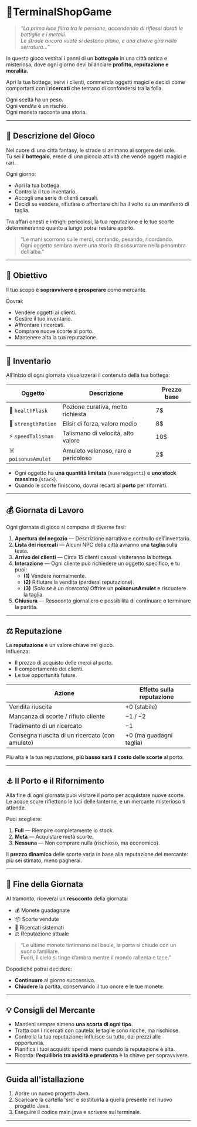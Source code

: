 # 🏺TerminalShopGame
> *“La prima luce filtra tra le persiane, accendendo di riflessi dorati le bottiglie e i metalli.  
> Le strade ancora vuote si destano piano, e una chiave gira nella serratura…”*

In questo gioco vestirai i panni di un **bottegaio** in una città antica e misteriosa, dove ogni giorno
devi bilanciare **profitto, reputazione e moralità**.

Apri la tua bottega, servi i clienti, commercia oggetti magici e decidi come comportarti
con i **ricercati** che tentano di confondersi tra la folla.

Ogni scelta ha un peso.  
Ogni vendita è un rischio.  
Ogni moneta racconta una storia.

---

## 🌅 Descrizione del Gioco

Nel cuore di una città fantasy, le strade si animano al sorgere del sole.  
Tu sei il **bottegaio**, erede di una piccola attività che vende oggetti magici e rari.

Ogni giorno:
- Apri la tua bottega.
- Controlla il tuo inventario.
- Accogli una serie di clienti casuali.
- Decidi se vendere, rifiutare o affrontare chi ha il volto su un manifesto di taglia.

Tra affari onesti e intrighi pericolosi, la tua reputazione e le tue scorte determineranno
quanto a lungo potrai restare aperto.

> “Le mani scorrono sulle merci, contando, pesando, ricordando.  
> Ogni oggetto sembra avere una storia da sussurrare nella penombra dell’alba.”

---

## 🎯 Obiettivo

Il tuo scopo è **sopravvivere e prosperare** come mercante.

Dovrai:
- Vendere oggetti ai clienti.
- Gestire il tuo inventario.
- Affrontare i ricercati.
- Comprare nuove scorte al porto.
- Mantenere alta la tua reputazione.

---

## 🧾 Inventario

All’inizio di ogni giornata visualizzerai il contenuto della tua bottega:

| Oggetto | Descrizione | Prezzo base |
|----------|--------------|-------------|
| 🧪 `healthFlask` | Pozione curativa, molto richiesta | 7$ |
| 💪 `strengthPotion` | Elisir di forza, valore medio | 8$ |
| ⚡ `speedTalisman` | Talismano di velocità, alto valore | 10$ |
| ☠️ `poisonusAmulet` | Amuleto velenoso, raro e pericoloso | 2$ |

- Ogni oggetto ha **una quantità limitata** (`numeroOggetti`) e **uno stock massimo** (`stack`).
- Quando le scorte finiscono, dovrai recarti al **porto** per rifornirti.

---

## 💰 Giornata di Lavoro

Ogni giornata di gioco si compone di diverse fasi:

1. **Apertura del negozio** — Descrizione narrativa e controllo dell’inventario.  
2. **Lista dei ricercati** — Alcuni NPC della città avranno una **taglia** sulla testa.  
3. **Arrivo dei clienti** — Circa 15 clienti casuali visiteranno la bottega.  
4. **Interazione** — Ogni cliente può richiedere un oggetto specifico, e tu puoi:
   - **(1)** Vendere normalmente.
   - **(2)** Rifiutare la vendita (perderai reputazione).
   - **(3)** *(Solo se è un ricercato)* Offrire un **poisonusAmulet** e riscuotere la taglia.
5. **Chiusura** — Resoconto giornaliero e possibilità di continuare o terminare la partita.

---

## ⚖️ Reputazione

La **reputazione** è un valore chiave nel gioco.  
Influenza:
- Il prezzo di acquisto delle merci al porto.  
- Il comportamento dei clienti.  
- Le tue opportunità future.

| Azione | Effetto sulla reputazione |
|--------|-----------------------------|
| Vendita riuscita | +0 (stabile) |
| Mancanza di scorte / rifiuto cliente | −1 / −2 |
| Tradimento di un ricercato | −1 |
| Consegna riuscita di un ricercato (con amuleto) | +0 (ma guadagni taglia) |

Più alta è la tua reputazione, **più basso sarà il costo delle scorte** al porto.

---

## ⚓ Il Porto e il Rifornimento

Alla fine di ogni giornata puoi visitare il porto per acquistare nuove scorte.  
Le acque scure riflettono le luci delle lanterne, e un mercante misterioso ti attende.

Puoi scegliere:
1. **Full** — Riempire completamente lo stock.  
2. **Metà** — Acquistare metà scorte.  
3. **Nessuna** — Non comprare nulla (rischioso, ma economico).

Il **prezzo dinamico** delle scorte varia in base alla reputazione del mercante:
più sei stimato, meno pagherai.

---

## 🌙 Fine della Giornata

Al tramonto, riceverai un **resoconto** della giornata:

- 💰 Monete guadagnate  
- 📦 Scorte vendute  
- 🎯 Ricercati sistemati  
- ⚖️ Reputazione attuale  

> “Le ultime monete tintinnano nel baule, la porta si chiude con un suono familiare.  
> Fuori, il cielo si tinge d’ambra mentre il mondo rallenta e tace.”

Dopodiché potrai decidere:
- **Continuare** al giorno successivo.  
- **Chiudere** la partita, conservando il tuo onore e le tue monete.

---

## 💡 Consigli del Mercante

- Mantieni sempre almeno **una scorta di ogni tipo**.  
- Tratta con i ricercati con cautela: le taglie sono ricche, ma rischiose.  
- Controlla la tua reputazione: influisce su tutto, dai prezzi alle opportunità.  
- Pianifica i tuoi acquisti: spendi meno quando la reputazione è alta.  
- Ricorda: **l’equilibrio tra avidità e prudenza** è la chiave per sopravvivere.

---

## Guida all'istallazione

1. Aprire un nuovo progetto Java.
2. Scaricare la cartella 'src' e sostituirla a quella presente nel nuovo progetto Java.
3. Eseguire il codice main.java e scrivere sul terminale.

---
